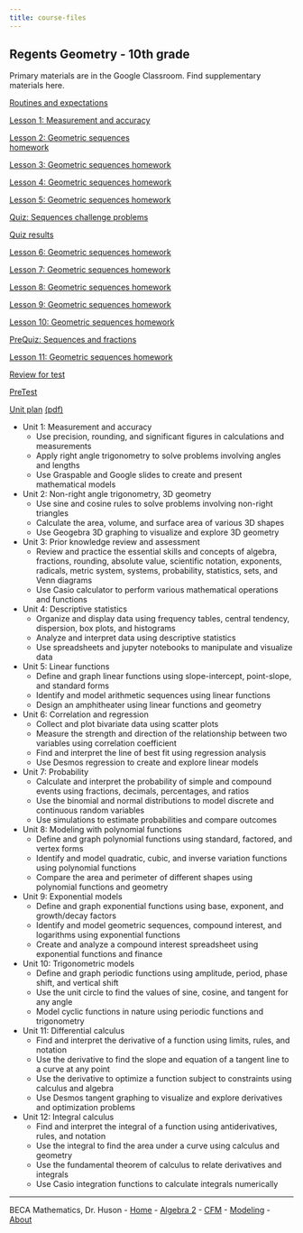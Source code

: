 ```yaml
---
title: course-files
---
```


## Regents Geometry - 10th grade

Primary materials are in the Google Classroom. Find supplementary materials here.

[Routines and expectations](01-Sequences/00-Slides_Routines.pdf)

[Lesson 1: Measurement and accuracy](01-Sequences/1-01Area-calcs)

[Lesson 2: Geometric sequences](01-Sequences/1-02Sequences)  
[homework](IM/Algebra2-1-2-Lesson-curated-practice-problem-set.pdf)

[Lesson 3: Geometric sequences homework](IM/Algebra2-1-3-Lesson-curated-practice-problem-set.pdf)

[Lesson 4: Geometric sequences homework](IM/Algebra2-1-4-Lesson-curated-practice-problem-set.pdf)

[Lesson 5: Geometric sequences homework](IM/Algebra2-1-5-Lesson-curated-practice-problem-set.pdf)

[Quiz: Sequences challenge problems](01-Sequences/1-5Quiz_sequences)

[Quiz results](01-Sequences/1-5Quiz_results.pdf)

[Lesson 6: Geometric sequences homework](IM/Algebra2-1-6-Lesson-curated-practice-problem-set.pdf)

[Lesson 7: Geometric sequences homework](IM/Algebra2-1-7-Lesson-curated-practice-problem-set.pdf)

[Lesson 8: Geometric sequences homework](IM/Algebra2-1-8-Lesson-curated-practice-problem-set.pdf)

[Lesson 9: Geometric sequences homework](IM/Algebra2-1-9-Lesson-curated-practice-problem-set.pdf)

[Lesson 10: Geometric sequences homework](IM/Algebra2-1-10-Lesson-curated-practice-problem-set.pdf)

[PreQuiz: Sequences and fractions](01-Sequences/1-9Test_sequences)

[Lesson 11: Geometric sequences homework](IM/Algebra2-1-11-Lesson-curated-practice-problem-set.pdf)

[Review for test](01-Sequences/1-12Sequences-review)

[PreTest](01-Sequences/1-12PreTest-sequences)

[Unit plan](plan) [(pdf)](plan.pdf)

- Unit 1: Measurement and accuracy
  - Use precision, rounding, and significant figures in calculations and measurements
  - Apply right angle trigonometry to solve problems involving angles and lengths
  - Use Graspable and Google slides to create and present mathematical models
- Unit 2: Non-right angle trigonometry, 3D geometry
  - Use sine and cosine rules to solve problems involving non-right triangles
  - Calculate the area, volume, and surface area of various 3D shapes
  - Use Geogebra 3D graphing to visualize and explore 3D geometry
- Unit 3: Prior knowledge review and assessment
  - Review and practice the essential skills and concepts of algebra, fractions, rounding, absolute value, scientific notation, exponents, radicals, metric system, systems, probability, statistics, sets, and Venn diagrams
  - Use Casio calculator to perform various mathematical operations and functions
- Unit 4: Descriptive statistics
  - Organize and display data using frequency tables, central tendency, dispersion, box plots, and histograms
  - Analyze and interpret data using descriptive statistics
  - Use spreadsheets and jupyter notebooks to manipulate and visualize data
- Unit 5: Linear functions
  - Define and graph linear functions using slope-intercept, point-slope, and standard forms
  - Identify and model arithmetic sequences using linear functions
  - Design an amphitheater using linear functions and geometry
- Unit 6: Correlation and regression
  - Collect and plot bivariate data using scatter plots
  - Measure the strength and direction of the relationship between two variables using correlation coefficient
  - Find and interpret the line of best fit using regression analysis
  - Use Desmos regression to create and explore linear models
- Unit 7: Probability
  - Calculate and interpret the probability of simple and compound events using fractions, decimals, percentages, and ratios
  - Use the binomial and normal distributions to model discrete and continuous random variables
  - Use simulations to estimate probabilities and compare outcomes
- Unit 8: Modeling with polynomial functions
  - Define and graph polynomial functions using standard, factored, and vertex forms
  - Identify and model quadratic, cubic, and inverse variation functions using polynomial functions
  - Compare the area and perimeter of different shapes using polynomial functions and geometry
- Unit 9: Exponential models
  - Define and graph exponential functions using base, exponent, and growth/decay factors
  - Identify and model geometric sequences, compound interest, and logarithms using exponential functions
  - Create and analyze a compound interest spreadsheet using exponential functions and finance
- Unit 10: Trigonometric models
  - Define and graph periodic functions using amplitude, period, phase shift, and vertical shift
  - Use the unit circle to find the values of sine, cosine, and tangent for any angle
  - Model cyclic functions in nature using periodic functions and trigonometry
- Unit 11: Differential calculus
  - Find and interpret the derivative of a function using limits, rules, and notation
  - Use the derivative to find the slope and equation of a tangent line to a curve at any point
  - Use the derivative to optimize a function subject to constraints using calculus and algebra
  - Use Desmos tangent graphing to visualize and explore derivatives and optimization problems
- Unit 12: Integral calculus
  - Find and interpret the integral of a function using antiderivatives, rules, and notation
  - Use the integral to find the area under a curve using calculus and geometry
  - Use the fundamental theorem of calculus to relate derivatives and integrals
  - Use Casio integration functions to calculate integrals numerically

---
BECA Mathematics, Dr. Huson - [Home](https://math.huson.com/) - [Algebra 2](../alg2) - [CFM](../cfm) - [Modeling](../modeling) - [About](https://math.huson.com/Contact)

